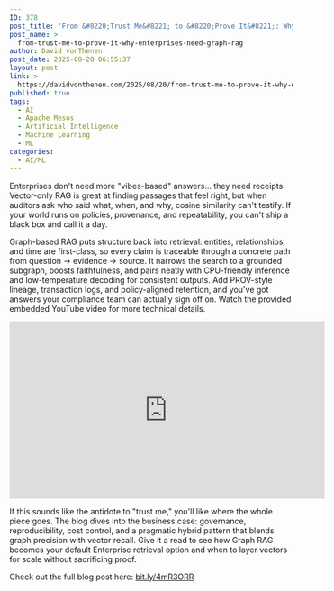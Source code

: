 ```yaml
---
ID: 378
post_title: 'From &#8220;Trust Me&#8221; to &#8220;Prove It&#8221;: Why Enterprises Need Graph RAG'
post_name: >
  from-trust-me-to-prove-it-why-enterprises-need-graph-rag
author: David vonThenen
post_date: 2025-08-20 06:55:37
layout: post
link: >
  https://davidvonthenen.com/2025/08/20/from-trust-me-to-prove-it-why-enterprises-need-graph-rag/
published: true
tags:
  - AI
  - Apache Mesos
  - Artificial Intelligence
  - Machine Learning
  - ML
categories:
  - AI/ML
---
```

Enterprises don't need more "vibes-based" answers… they need receipts. Vector-only RAG is great at finding passages that feel right, but when auditors ask who said what, when, and why, cosine similarity can't testify. If your world runs on policies, provenance, and repeatability, you can't ship a black box and call it a day.

Graph-based RAG puts structure back into retrieval: entities, relationships, and time are first-class, so every claim is traceable through a concrete path from question → evidence → source. It narrows the search to a grounded subgraph, boosts faithfulness, and pairs neatly with CPU-friendly inference and low-temperature decoding for consistent outputs. Add PROV-style lineage, transaction logs, and policy-aligned retention, and you've got answers your compliance team can actually sign off on. Watch the provided embedded YouTube video for more technical details.

<iframe width="560" height="315" src="https://www.youtube.com/embed/G_4O6mhk208?si=avhR4pWbYMnlpJq7" title="YouTube video player" frameborder="0" allow="accelerometer; autoplay; clipboard-write; encrypted-media; gyroscope; picture-in-picture; web-share" referrerpolicy="strict-origin-when-cross-origin" allowfullscreen></iframe>

If this sounds like the antidote to "trust me," you'll like where the whole piece goes. The blog dives into the business case: governance, reproducibility, cost control, and a pragmatic hybrid pattern that blends graph precision with vector recall. Give it a read to see how Graph RAG becomes your default Enterprise retrieval option and when to layer vectors for scale without sacrificing proof.

Check out the full blog post here: [bit.ly/4mR3ORR]( https://bit.ly/4mR3ORR)